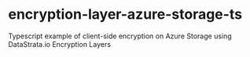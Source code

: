 # encryption-layer-azure-storage-ts
Typescript example of client-side encryption on Azure Storage using DataStrata.io Encryption Layers
